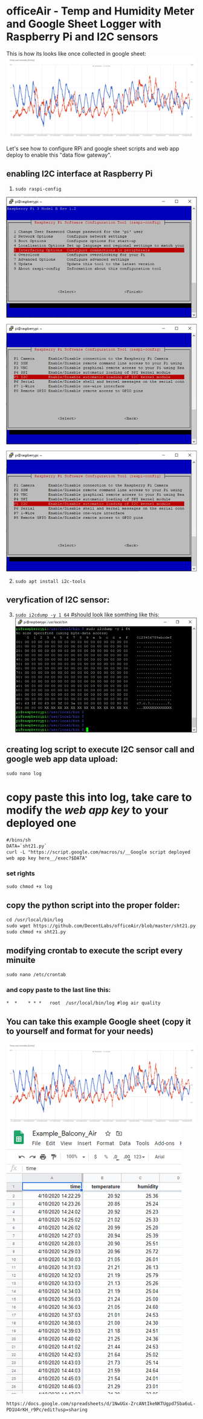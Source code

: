 # officeAir - Temp and Humidity Meter and Google Sheet Logger with Raspberry Pi and I2C sensors

This is how its looks like once collected in google sheet:
![example chart](https://github.com/DecentLabs/officeAir/blob/master/example/5_balcony_temp_hum_chart.png)

Let's see how to configure RPi and google sheet scripts and web app deploy to enable this "data flow gateway".

## enabling I2C interface at Raspberry Pi
1. `sudo raspi-config`

![raspi-config](https://github.com/DecentLabs/officeAir/blob/master/example/1_raspi-config_intef_options.png)

![Interface Options](https://github.com/DecentLabs/officeAir/blob/master/example/2_raspi-config_intef_options_i2c.png)

![enable I2C](https://github.com/DecentLabs/officeAir/blob/master/example/2_raspi-config_intef_options_i2c.png)

2. `sudo apt install i2c-tools`

## veryfication of I2C sensor:
3. `sudo i2cdump -y 1 64`
#should look like somthing like this:
![I2C map](https://github.com/DecentLabs/officeAir/blob/master/example/4_i2cdump_map.png)


## creating log script to execute I2C sensor call and google web app data upload:
    sudo nano log
    
# copy paste this into log, take care to modify the _web app key_ to your deployed one
    #/bins/sh
    DATA=`sht21.py`
    curl -L "https://script.google.com/macros/s/__Google script deployed web app key here__/exec?$DATA"

### set rights
    sudo chmod +x log
    
 ## copy the python script into the proper folder:
    cd /usr/local/bin/log
    sudo wget https://github.com/DecentLabs/officeAir/blob/master/sht21.py
    sudo chmod +x sht21.py

## modifying crontab to execute the script every minuite
    sudo nano /etc/crontab

### and copy paste to the last line this:

    *  *    * * *   root  /usr/local/bin/log #log air quality
    
## You can take this example Google sheet (copy it to yourself and format for your needs)

![example chart](https://github.com/DecentLabs/officeAir/blob/master/example/5_balcony_temp_hum_chart.png)
![example raw data](https://github.com/DecentLabs/officeAir/blob/master/example/5_balcony_temp_hum_chart_2.png)
    
    https://docs.google.com/spreadsheets/d/1NwUGx-ZrcANtIkeNKTUgpd7Sba6uL-PD1U4rKH_r9Pc/edit?usp=sharing

    
    
